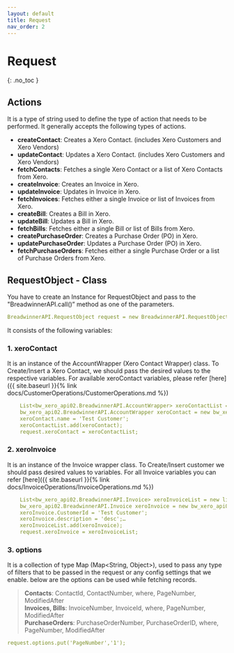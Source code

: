 ```yaml
---
layout: default
title: Request
nav_order: 2
---
```


# Request
{: .no_toc }


## Actions
It is a type of string used to define the type of action that needs to be performed. It generally accepts the following types of actions.

<ul>

<li><b>createContact</b>: Creates a Xero Contact. (includes Xero Customers and Xero Vendors)</li>
<li><b>updateContact</b>: Updates a Xero Contact. (includes Xero Customers and Xero Vendors)</li>
<li><b>fetchContacts</b>: Fetches a single Xero Contact or a list of Xero Contacts from Xero.</li>
<li><b>createInvoice</b>: Creates an Invoice in Xero.</li>
<li><b>updateInvoice</b>: Updates in Invoice in Xero.</li>
<li><b>fetchInvoices</b>: Fetches either a single Invoice or list of Invoices from Xero.</li>
<li><b>createBill</b>: Creates a Bill in Xero.</li>
<li><b>updateBill</b>: Updates a Bill in Xero.</li>
<li><b>fetchBills</b>: Fetches either a single Bill or list of Bills from Xero.</li>
<li><b>createPurchaseOrder</b>: Creates a Purchase Order (PO) in Xero.</li>
<li><b>updatePurchaseOrder</b>: Updates a Purchase Order (PO) in Xero.</li>
<li><b>fetchPurchaseOrders</b>: Fetches either a single Purchase Order or a list of Purchase Orders from Xero.</li>

</ul>

## RequestObject - Class
You have to create an Instance for RequestObject and pass to the "BreadwinnerAPI.call()” method as one of the parameters. <br/>
```yaml
BreadwinnerAPI.RequestObject request = new BreadwinnerAPI.RequestObject(); 
```

It consists of the following variables:

### 1. xeroContact
It is an instance of the AccountWrapper (Xero Contact Wrapper) class. To Create/Insert a Xero Contact, we should pass the desired values to the respective variables. For available xeroContact variables, please refer [here]({{ site.baseurl }}{% link docs/CustomerOperations/CustomerOperations.md %})
```yaml
    List<bw_xero_api02.BreadwinnerAPI.AccountWrapper> xeroContactList = new list<bw_xero_api02.BreadwinnerAPI.AccountWrapper>();
    bw_xero_api02.BreadwinnerAPI.AccountWrapper xeroContact = new bw_xero_api02.BreadwinnerAPI.AccountWrapper();
    xeroContact.name = 'Test Customer';
    xeroContactList.add(xeroContact);
    request.xeroContact = xeroContactList;
```

### 2. xeroInvoice
It is an instance of the Invoice wrapper class. To Create/Insert customer we should pass desired values to variables. For all Invoice variables you can refer [here]({{ site.baseurl }}{% link docs/InvoiceOperations/InvoiceOperations.md %}) 
```yaml
    List<bw_xero_api02.BreadwinnerAPI.Invoice> xeroInvoiceList = new list<bw_xero_api02.BreadwinnerAPI.Invoice>();
    bw_xero_api02.BreadwinnerAPI.Invoice xeroInvoice = new bw_xero_api02.BreadwinnerAPI.Invoice();
    xeroInvoice.CustomerId = 'Test Customer'; 
    xeroInvoice.description = 'desc';… 
    xeroInvoiceList.add(xeroInvoice);
    request.xeroInvoice = xeroInvoiceList;
```

### 3. options 
It is a collection of type Map (Map<String, Object>), used to pass any type of filters that to be passed in the request or any config settings that we enable.
below are the options can be used while fetching records. <br/>
    
> <b>Contacts</b>: ContactId, ContactNumber, where, PageNumber, ModifiedAfter <br/>
> <b>Invoices, Bills</b>: InvoiceNumber, InvoiceId, where, PageNumber, ModifiedAfter <br/>
> <b>PurchaseOrders</b>: PurchaseOrderNumber, PurchaseOrderID, where, PageNumber, ModifiedAfter <br/>

```yaml
request.options.put('PageNumber','1');
```
